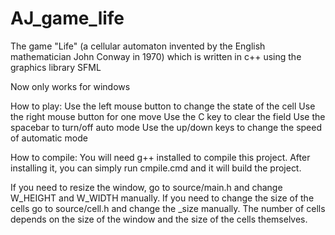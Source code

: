 # AJ_game_life
The game "Life" (a cellular automaton invented by the English mathematician John Conway in 1970) which is written in c++ using the graphics library SFML

Now only works for windows

How to play:
  Use the left mouse button to change the state of the cell
  Use the right mouse button for one move
  Use the C key to clear the field
  Use the spacebar to turn/off auto mode
  Use the up/down keys to change the speed of automatic mode

How to compile:
  You will need g++ installed to compile this project. After installing it, you can simply run cmpile.cmd and it will build the project.

If you need to resize the window, go to source/main.h and change W_HEIGHT and W_WIDTH manually.
If you need to change the size of the cells go to source/cell.h and change the _size manually.
The number of cells depends on the size of the window and the size of the cells themselves.
